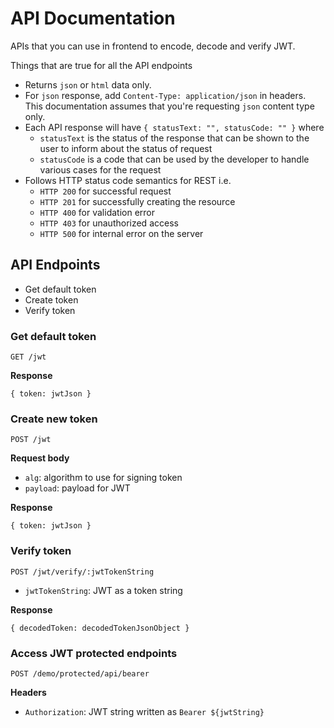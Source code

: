 # API Documentation

APIs that you can use in frontend to encode, decode and verify JWT.

Things that are true for all the API endpoints

* Returns `json` or `html` data only.
* For `json` response, add `Content-Type: application/json` in headers. This documentation assumes that you're requesting `json` content type only.
* Each API response will have `{ statusText: "", statusCode: "" }` where
    * `statusText` is the status of the response that can be shown to the user to inform about the status of request
    * `statusCode` is a code that can be used by the developer to handle various cases for the request
* Follows HTTP status code semantics for REST i.e. 
    * `HTTP 200` for successful request
    * `HTTP 201` for successfully creating the resource
    * `HTTP 400` for validation error
    * `HTTP 403` for unauthorized access
    * `HTTP 500` for internal error on the server

## API Endpoints

* Get default token
* Create token
* Verify token

### Get default token

`GET /jwt`

**Response**

```
{ token: jwtJson }
```

### Create new token

`POST /jwt`

**Request body**

* `alg`: algorithm to use for signing token
* `payload`: payload for JWT

**Response**

```
{ token: jwtJson }
```

### Verify token

`POST /jwt/verify/:jwtTokenString`

* `jwtTokenString`: JWT as a token string

**Response**

```
{ decodedToken: decodedTokenJsonObject }
```


### Access JWT protected endpoints


`POST /demo/protected/api/bearer`

**Headers**

* `Authorization`: JWT string written as `Bearer ${jwtString}`